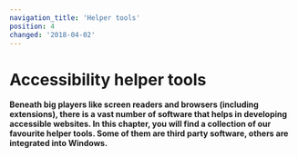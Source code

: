 ```yaml
---
navigation_title: 'Helper tools'
position: 4
changed: '2018-04-02'
---
```


# Accessibility helper tools

**Beneath big players like screen readers and browsers (including extensions), there is a vast number of software that helps in developing accessible websites. In this chapter, you will find a collection of our favourite helper tools. Some of them are third party software, others are integrated into Windows.**
